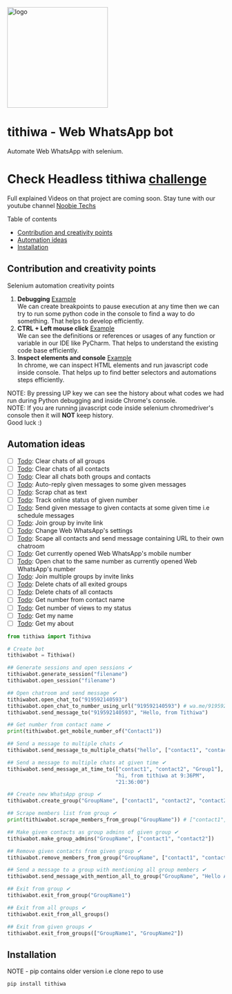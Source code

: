 <img src="./logo/tithiwa.png" alt="logo" width="233"/>

# tithiwa - Web WhatsApp bot

Automate Web WhatsApp with selenium.
# Check Headless tithiwa [challenge](https://github.com/Tithibots/tithiwa/issues/64)

Full explained Videos on that project are coming soon. Stay tune with our youtube channel [Noobie Techs](https://www.youtube.com/c/NoobieTechsTithi_mukherjee/)

Table of contents
  * [Contribution and creativity points](#contribution)
  * [Automation ideas](#automation-ideas)
  * [Installation](#installation)
  
## Contribution and creativity points
Selenium automation creativity points 
1. **Debugging** [Example](https://github.com/Tithibots/tithiwa/issues/50#issuecomment-710778130)<br> We can create breakpoints to pause execution at any time then we can try to run some python code in the console to find a way to do something. That helps to develop efficiently.  
2. **CTRL + Left mouse click** [Example](https://github.com/Tithibots/tithiwa/issues/50#issuecomment-710779007)<br> We can see the definitions or references or usages of any function or variable in our IDE like PyCharm. That helps to understand the existing code base efficiently.
3. **Inspect elements and console** [Example](https://github.com/Tithibots/tithiwa/issues/50#issuecomment-710781167)<br> In chrome, we can inspect HTML elements and run javascript code inside console. That helps up to find better selectors and automations steps efficiently.

NOTE: By pressing UP key we can see the history about what codes we had run during Python debugging and inside Chrome's console.<br> 
NOTE: If you are running javascript code inside selenium chromedriver's console then it will **NOT** keep history.<br>
Good luck :)
  
## Automation ideas

- [ ] [Todo](https://github.com/Tithibots/tithiwa/issues/23): Clear chats of all groups  
- [ ] [Todo](https://github.com/Tithibots/tithiwa/issues/24): Clear chats of all contacts 
- [ ] [Todo](https://github.com/Tithibots/tithiwa/issues/25): Clear all chats both groups and contacts 
- [ ] [Todo](https://github.com/Tithibots/tithiwa/issues/26): Auto-reply given messages to some given messages 
- [ ] [Todo](https://github.com/Tithibots/tithiwa/issues/27): Scrap chat as text 
- [ ] [Todo](https://github.com/Tithibots/tithiwa/issues/28): Track online status of given number 
- [ ] [Todo](https://github.com/Tithibots/tithiwa/issues/29): Send given message to given contacts at some given time i.e schedule messages 
- [ ] [Todo](https://github.com/Tithibots/tithiwa/issues/53): Join group by invite link
- [ ] [Todo](https://github.com/Tithibots/tithiwa/issues/39): Change Web WhatsApp's settings 
- [ ] [Todo](https://github.com/Tithibots/tithiwa/issues/42): Scape all contacts and send message containing URL to their own chatroom 
- [ ] [Todo](https://github.com/Tithibots/tithiwa/issues/54): Get currently opened Web WhatsApp's mobile number 
- [ ] [Todo](https://github.com/Tithibots/tithiwa/issues/55): Open chat to the same number as currently opened Web WhatsApp's number
- [ ] [Todo](https://github.com/Tithibots/tithiwa/issues/56): Join multiple groups by invite links
- [ ] [Todo](https://github.com/Tithibots/tithiwa/issues/61): Delete chats of all exited groups
- [ ] [Todo](https://github.com/Tithibots/tithiwa/issues/62): Delete chats of all contacts
- [ ] [Todo](https://github.com/Tithibots/tithiwa/issues/60): Get number from contact name
- [ ] [Todo](https://github.com/Tithibots/tithiwa/issues/66): Get number of views to my status
- [ ] [Todo](https://github.com/Tithibots/tithiwa/issues/67): Get my name
- [ ] [Todo](https://github.com/Tithibots/tithiwa/issues/68): Get my about

```python
from tithiwa import Tithiwa

# Create bot 
tithiwabot = Tithiwa()

## Generate sessions and open sessions ✔ 
tithiwabot.generate_session("filename")
tithiwabot.open_session("filename")

## Open chatroom and send message ✔ 
tithiwabot.open_chat_to("919592140593")
tithiwabot.open_chat_to_number_using_url("919592140593") # wa.me/919592140593
tithiwabot.send_message_to("919592140593", "Hello, from Tithiwa")

## Get number from contact name ✔ 
print(tithiwabot.get_mobile_number_of("Contact1"))

## Send a message to multiple chats ✔ 
tithiwabot.send_message_to_multiple_chats("hello", ["contact1", "contact2", "Group1"])

## Send a message to multiple chats at given time ✔ 
tithiwabot.send_message_at_time_to(["contact1", "contact2", "Group1"],
                                   "hi, from tithiwa at 9:36PM",
                                   "21:36:00")

## Create new WhatsApp group ✔ 
tithiwabot.create_group("GroupName", ["contact1", "contact2", "contact2"])

## Scrape members list from group ✔ 
print(tithiwabot.scrape_members_from_group("GroupName")) # ["contact1", "contact2", "contact2"]

## Make given contacts as group admins of given group ✔ 
tithiwabot.make_group_admins("GroupName", ["contact1", "contact2"])

## Remove given contacts from given group ✔ 
tithiwabot.remove_members_from_group("GroupName", ["contact1", "contact2"])

## Send a message to a group with mentioning all group members ✔ 
tithiwabot.send_message_with_mention_all_to_group("GroupName", "Hello All")

## Exit from group ✔
tithiwabot.exit_from_group("GroupName1")

## Exit from all groups ✔
tithiwabot.exit_from_all_groups()

## Exit from given groups ✔
tithiwabot.exit_from_groups(["GroupName1", "GroupName2"])
```

## Installation 
NOTE - pip contains older version i.e clone repo to use

`
pip install tithiwa
`
